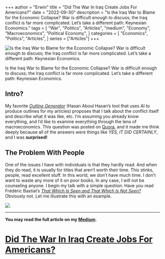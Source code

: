 +++
author = "Erwin"
title = "Did The War In Iraq Create Jobs For Americans?"
date = "2022-09-30"
description = "Is the Iraq War to Blame for the Economic Collapse? War is difficult enough to discuss; the Iraq conflict is far more complicated. Let’s take a different path: Keynesian Economics."
tags = [
    "War",
    "Politics",
    "Articles",
    "medium",
    "Economy", "Macroeconomics", "Political Economy", 
]
categories = [
    "Economics",
    "Politics",
    "Articles",
]
series = ["Articles"]
+++

![Is the Iraq War to Blame for the Economic Collapse? War is difficult enough to discuss; the Iraq conflict is far more complicated. Let’s take a different path: Keynesian Economics.](https://miro.medium.com/max/640/0*JL9LDr0NniOB2YGZ.jpg "U.S. troops pull down a statue of Saddam Hussein in central Baghdad. Goran Tomasevic/Reuters")

<div class="news-lead">
Is the Iraq War to Blame for the Economic Collapse? War is difficult enough to discuss; the Iraq conflict is far more complicated. Let’s take a different path: Keynesian Economics.
</div>
<!--more-->

## Intro?

My favorite [*Outline Generator*](https://h-supertools.com/ai/article-outline-generator) (Hasan Aboul Hasan’s tool that uses AI to produce outlines for my articles) proposes that I talk about the conflict itself and describe what it was like, etc. I’m assuming you already know everything, and I’d like to examine everything through the lens of macroeconomics. This question was posted on [Quora](https://www.quora.com/Did-the-war-in-Iraq-create-jobs-for-Americans), and it made me think deeply because all of the answers were things like *YES, IT DID CERTAINLY*, and I was **surprised!**

## The Problem With People

One of the issues I have with individuals is that they hardly read. And when they do read, it is usually for titles that aren’t worth their time. This stinks, people, read excellent stuff. In this world, we don’t have much time. I don’t want to waste any more of it on poor books. In any case, I will not be counseling anyone. I begin my talk with a simple question: Have you read Frédéric Bastiat’s [*That Which Is Seen and That Which Is Not Seen?*](http://bastiat.org/en/twisatwins.html) Obviously not. Let me illustrate this with an example.

![](https://miro.medium.com/max/640/0*U0tt4ceaV-aBx949)

<hr/>

**You may read the full article on my [Medium](https://medium.com/@AYoonesi/did-the-war-in-iraq-create-jobs-for-americans-654bd03a388a).**
# [Did The War In Iraq Create Jobs For Americans?](https://medium.com/@AYoonesi/did-the-war-in-iraq-create-jobs-for-americans-654bd03a388a)



